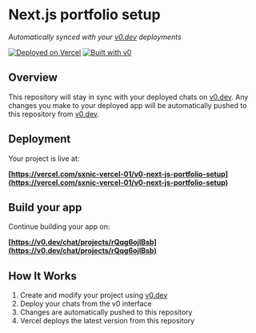 # Next.js portfolio setup

*Automatically synced with your [v0.dev](https://v0.dev) deployments*

[![Deployed on Vercel](https://img.shields.io/badge/Deployed%20on-Vercel-black?style=for-the-badge&logo=vercel)](https://vercel.com/sxnic-vercel-01/v0-next-js-portfolio-setup)
[![Built with v0](https://img.shields.io/badge/Built%20with-v0.dev-black?style=for-the-badge)](https://v0.dev/chat/projects/rQqg6ojlBsb)

## Overview

This repository will stay in sync with your deployed chats on [v0.dev](https://v0.dev).
Any changes you make to your deployed app will be automatically pushed to this repository from [v0.dev](https://v0.dev).

## Deployment

Your project is live at:

**[https://vercel.com/sxnic-vercel-01/v0-next-js-portfolio-setup](https://vercel.com/sxnic-vercel-01/v0-next-js-portfolio-setup)**

## Build your app

Continue building your app on:

**[https://v0.dev/chat/projects/rQqg6ojlBsb](https://v0.dev/chat/projects/rQqg6ojlBsb)**

## How It Works

1. Create and modify your project using [v0.dev](https://v0.dev)
2. Deploy your chats from the v0 interface
3. Changes are automatically pushed to this repository
4. Vercel deploys the latest version from this repository